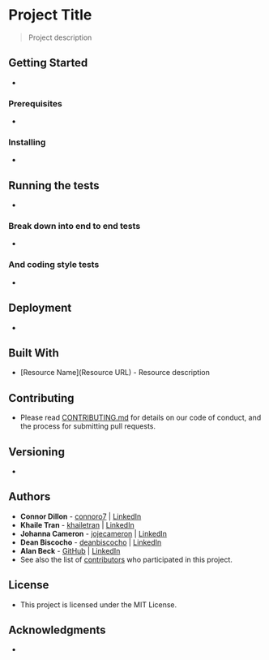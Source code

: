 # Project Title

> Project description

## Getting Started
- 
### Prerequisites
- 
### Installing
- 
## Running the tests
- 
### Break down into end to end tests
-
### And coding style tests
- 
## Deployment
- 
## Built With
- [Resource Name](Resource URL) - Resource description
## Contributing
- Please read [CONTRIBUTING.md](#) for details on our code of conduct, and the process for submitting pull requests.
## Versioning
- 
## Authors
- **Connor Dillon** - [connoro7](https://github.com/connoro7) | [LinkedIn](https://www.linkedin.com/in/connor-dillon/)
- **Khaile Tran** - [khailetran](https://github.com/khailetran) | [LinkedIn](https://www.linkedin.com/in/khailetran/)
- **Johanna Cameron** - [jojecameron](https://github.com/jojecameron) | [LinkedIn](https://www.linkedin.com/in/johanna-cameron/)
- **Dean Biscocho** - [deanbiscocho](https://github.com/deanbiscocho) | [LinkedIn](https://www.linkedin.com/in/deanbiscocho/)
- **Alan Beck** - [GitHub](https://github.com/KAlanBeck) | [LinkedIn](https://www.linkedin.com/in/k-alan-beck/)
- See also the list of [contributors](REPO-BASE-URL/contributors) who participated in this project.
## License
- This project is licensed under the MIT License.
## Acknowledgments
- 
